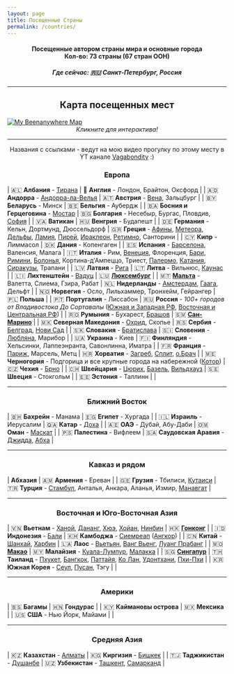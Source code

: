 ```yaml
---
layout: page
title: Посещенные Страны
permalink: /countries/
---
```


<div align="center">
<h4>Посещенные автором страны мира и основные города<br>
Кол-во: 73 страны (67 стран ООН)</h4>
<h5><b>Где сейчас: 🇷🇺 Санкт-Петербург, Россия</b></h5>
</div>

---

<div align="center">
<h2>Карта посещенных мест</h2>
</div>

<a href="https://beeneverywhere.net/user/polovinkin">
  <img src="https://beeneverywhere.net/staticmap/polovinkin.png" alt="My Beenanywhere Map">
</a>

<div align="center">
<i>Кликните для интерактива!</i>
</div>

---

<div align="center">
Названия с ссылками - ведут на мою видео прогулку по этому месту в YT канале <a href="https://www.youtube.com/@vagabondity">Vagabondity</a> :)
</div>

<div align="center">
<h3>Европа</h3>
</div>

| 🇦🇱 **Албания** - [Тирана](https://youtu.be/BaN4Is3BSA8)                                       | 🏴󠁧󠁢󠁥󠁮󠁧󠁿 **Англия** - Лондон, Брайтон, Оксфорд                      |
| 🇦🇩 **Андорра** - [Андорра-ла-Велья](https://youtu.be/RVGwIhUi12Q)                             | 🇦🇹 **Австрия** - [Вена](https://youtube.com/shorts/0UgKbRWxLYU), Зальцбург                              |
| 🇧🇾 **Беларусь** - Минск                                       | 🇧🇪 **Бельгия** - Аубердж                                      |
| 🇧🇦 **Босния и Герцеговина** - [Мостар](https://youtube.com/shorts/wTr10DqOwZQ)                          | 🇧🇬 **Болгария** - Несебыр, Бургас, Пловдив, [София](https://youtube.com/shorts/8iPZHn4L6sI)             |
| 🇻🇦 **Ватикан**                                                | 🇭🇺 **Венгрия** - Будапешт                                     |
| 🇩🇪 **Германия** - Кельн, Дортмунд, Дюссельдорф                | 🇬🇷 **Греция** - [Афины](https://youtu.be/5GgUWcIkKtc), [Метеора](https://youtu.be/zb--ywwZnuI), [Дельфы](https://youtu.be/HWO7YTzJiNA), [Ламия](https://youtu.be/hxfSseqhWVw), [Пирей](https://youtu.be/AVlpzietJfs), [Ираклеон](https://youtu.be/5XqunWlrQ68), [Ретимно](https://youtu.be/37WpmBxm0zs), Санторини  |
| 🇨🇾 **Кипр** - Лиммасол                                        | 🇩🇰 **Дания** - Копенгаген                                     |
| 🇪🇸 **Испания** - [Барселона](https://youtu.be/1wQV9eonUvY), Валенсия, Малага                 | 🇮🇹 **Италия** - Рим, [Венеция](https://youtu.be/IRNXOziZiqg), Флоренция, [Бари](https://youtube.com/shorts/TWOrMh9CjNE), [Римини](https://youtu.be/6FrHjXIJ_cg), [Болонья](https://youtu.be/Ba-WHkA2kcM), Кортина-д'Ампеццо, Триест, [Палермо](https://youtube.com/shorts/MvPM6nOtbH0), [Катания](https://youtu.be/4cjn8GZuwpY), [Сиракузы](https://youtu.be/biE2EQFm7II), Трапани |
| 🇱🇻 **Латвия** - [Рига](https://youtube.com/shorts/zW9jMVH3c0A)                                          | 🇱🇹 **Литва** - Вильнюс, [Каунас](https://youtube.com/shorts/WzxZahwClIU)                                |
| 🇱🇮 **Лихтенштейн** - [Вадуц](https://youtube.com/shorts/PuOqH-0kr1U)                                    | 🇱🇺 **[Люксембург](https://youtube.com/shorts/UGAugMb0FeQ)**                                             |
| 🇲🇹 **[Мальта](https://youtube.com/shorts/OZs-uAWvM4E)** - Валетта, Слиема, Гзира, Рабат                 | 🇳🇱 **Нидерланды** - [Амстердам](https://youtube.com/shorts/qTaPMs4AEiY), [Гаага](https://youtube.com/shorts/M-NI8g6Q6R0), Дельфт                  |
| 🇳🇴 **Норвегия** - Осло, Лильхаммер, Тронхейм, Гейрангер       | 🇵🇱 **Польша**                                                 |
| 🇵🇹 **Португалия** - Лиссабон                                  | 🇷🇺 **Россия** - *100+ городов от Владивостока До Сортавалы* ([Южная и Западная РФ](https://youtube.com/playlist?list=PLaDYMLU12jjsV2jptfS9d8StSwvo7-1EA&si=qIfOqWHTxMZyFtt0), [Восточная и Центральная РФ](https://www.youtube.com/playlist?list=PLaDYMLU12jjt9QoxjpR5i5RjAJs4--DhI))     |
| 🇷🇴 **Румыния** - Бухарест, [Брашов](https://youtube.com/shorts/WADn7XdxNSI)                             | 🇸🇲 **[Сан-Марино](https://youtu.be/2kXkV1BIBn0)**                                             |
| 🇲🇰 **Северная Македония** - [Охрид](https://youtube.com/shorts/EMKP6nhfji0), Скопье                     | 🇷🇸 **Сербия** - [Белград](https://youtube.com/shorts/nvR9C1DUjtA), [Нови Сад](https://youtube.com/shorts/Vv8uXzVJ-F0)                             |
| 🇸🇰 **Словакия** - [Братислава](https://youtube.com/shorts/HYRxvJQhsHo)                                  | 🇸🇮 **Словения** - [Любляна](https://youtu.be/SrxGi_frkRM), Марибор                            |
| 🇺🇦 **Украина** - Киев                                         | 🇫🇮 **Финляндия** - Хельсинки, Лаппеэнранта, Савонлинна, Иматра |
| 🇫🇷 **Франция** - [Париж](https://youtube.com/shorts/0N0yPlB6Ks4), Марсель, Метц                         | 🇭🇷 **Хорватия** - [Загреб](https://youtu.be/JQu-jSFsrno), [Сплит](https://youtube.com/shorts/8Jbu0MxbJvw), [о.Брач](https://youtube.com/shorts/-Xnd8QeKkVk)                      |
| 🇲🇪 **Черногория** - Подгорица и все крупные города на набережной ([Котор](https://youtube.com/shorts/yrbAH0lrmn4)) | 🇨🇿 **Чехия** - [Брно](https://youtube.com/shorts/S5rM4NCfEXQ)                                        |
| 🇨🇭 **Швейцария** - [Цюрих](https://youtube.com/shorts/J-6JnidY1Uo), [Базель](https://youtube.com/shorts/kEipYrPXiUU), [Вильдхауз](https://youtube.com/shorts/P2QghzEgaL4)                   | 🇸🇪 **Швеция** - Стокгольм                                     |
| 🇪🇪 **Эстония** - Таллинн                                      |                                                               |

---

<div align="center">
<h3>Ближний Восток</h3>
</div>

| 🇧🇭 **Бахрейн** - Манама      | 🇪🇬 **Египет** - Хургада                 |
| 🇮🇱 **Израиль** - Иерусалим   | 🇶🇦 **Катар** - [Доха](https://youtu.be/TyK2pIVCqSc)                     |
| 🇦🇪 **ОАЭ** - Дубай, Абу-Даби | 🇴🇲 **Оман** - [Маскат](https://youtube.com/shorts/ea79cQUctbs)                    |
| 🇵🇸 **Палестина** - Вифлеем   | 🇸🇦 **Саудовская Аравия** - [Джидда](https://youtu.be/5cMNYbJLwz8), [Абха](https://youtu.be/zuiDUchLj2E) |

---

<div align="center">
<h3>Кавказ и рядом</h3>
</div>

| **Абхазия**                      | 🇦🇲 **Армения** - Ереван                                           |
| 🇬🇪 **Грузия** - Тбилиси, [Кутаиси](https://youtu.be/oHz_mHug3Mk) | 🇹🇷 **Турция** - [Стамбул](https://youtu.be/tujLDNFFRnU), Анталья, Анкара, Аланья, Измир, [Манавгат](https://youtu.be/zHmOR1SLePU) |

---

<div align="center">
<h3>Восточная и Юго-Восточная Азия</h3>
</div>

| 🇻🇳 **Вьетнам** - [Ханой](https://youtu.be/7TyzQkGWBAY), [Дананг](https://youtu.be/zsOP6V0cHH0), [Хюэ](https://youtu.be/dXp024JWF9A), [Хойан](https://youtu.be/vlutsVC89XY), [Нинбин](https://youtu.be/lsyMFaE_CVk) | 🇭🇰 **[Гонконг](https://youtu.be/wUWlAWFCq4A)**                                               |
| 🇮🇩 **Индонезия** - [Бали](https://youtu.be/4t1NUfCZgto)                            | 🇰🇭 **Камбоджа** - [Сиемреап](https://youtu.be/Yr_o5rgxwHs) ([Ангкор](https://youtu.be/kA0-CTipZfE))                          | 
| 🇨🇳 **Китай** - [Шанхай](https://youtu.be/MMklfJpGXzA), [Харбин](https://youtu.be/zkLri0LQCG4)                      | 🇱🇦 **Лаос** - [Вьетьян](https://youtu.be/rTL0KAEiNTA), [Ванг Вьенг](https://youtu.be/lqpRqGfqQgs), [Луанг Прабанг](https://youtu.be/Uq9tEHDRWI4)             |
| 🇲🇴 **[Макао](https://youtu.be/x1Dlmp_jeI8)**                                       | 🇲🇾 **Малайзия** - [Куала-Лумпур](https://youtu.be/VM66tgxsmOA), [Малакка](https://youtu.be/coSoUcKzdgg)                      |
| 🇸🇬 **[Сингапур](https://youtu.be/IVVYd3KrzgE)**                                    | 🇹🇭 **Таиланд** - [Пхукет](https://youtu.be/vlutsVC89XY), [Бангкок](https://youtu.be/KP_9O_mwDyA), [Паттайя](https://youtu.be/VORUlI_hzSc), [Ко Лан](https://youtu.be/pq6Mteb-VQM), [Удонтхани](https://youtu.be/Gd6SZuo5q_0), [Пхи-Пхи](https://youtu.be/DopckiNU1NU) |
| 🇰🇷 **Южная Корея** - [Сеул](https://youtu.be/IGOOa7oMFA8), [Пусан](https://youtu.be/leIgKk24F-Q), Тэгу             |                                                              |

---

<div align="center">
<h3>Америки</h3>
</div>

| 🇧🇸 **Багамы**                 | 🇭🇳 **Гондурас** |
| 🇰🇾 **Каймановы острова**      | 🇲🇽 **Мексика**  |
| 🇺🇸 **США** - Нью Йорк, Майами |                |

---

<div align="center">
<h3>Средняя Азия</h3>
</div>

| 🇰🇿 **Казахстан** - [Алматы](https://youtu.be/QpZS9t63m58)     | 🇰🇬 **Киргизия** - [Бишкек](https://youtu.be/-wgb39DpdiM)    |
| 🇹🇯 **Таджикистан** - [Душанбе](https://youtu.be/8DkO-zlzXt8)  | 🇺🇿 **Узбекистан** - [Ташкент](https://youtu.be/UJgBniTjx0I), [Самарканд](https://youtu.be/SFLEzGFI0eg) |


<!-- Генератор карты посещенных стран-->
<!-- https://visitedplaces.com/world/?map=world&projection=geoNaturalEarth1&theme=light-yellow&water=1&graticule=0&names=1&duration=2000&placeduration=100&slider=0&autoplay=0&autozoom=none&autostep=0&home=RU&places=~AL_AD_AM_AT_BY_BE_BA_BG_HR_CY_CZ_DK_EE_FI_FR_GE_DE_GR_HU_IT_KZ_LV_LI_LT_LU_MT_ME_NL_MK_NO_PL_PT_RO_SM_RS_SK_SI_ES_SE_CH_TR_UA_GB_VA_BS_KY_HN_MX_US_EG_BH_CN_HK_IL_KG_LA_MO_MY_OM_PS_QA_SA_SG_KR_TH_AE_UZ_VN_RU_ID -->
